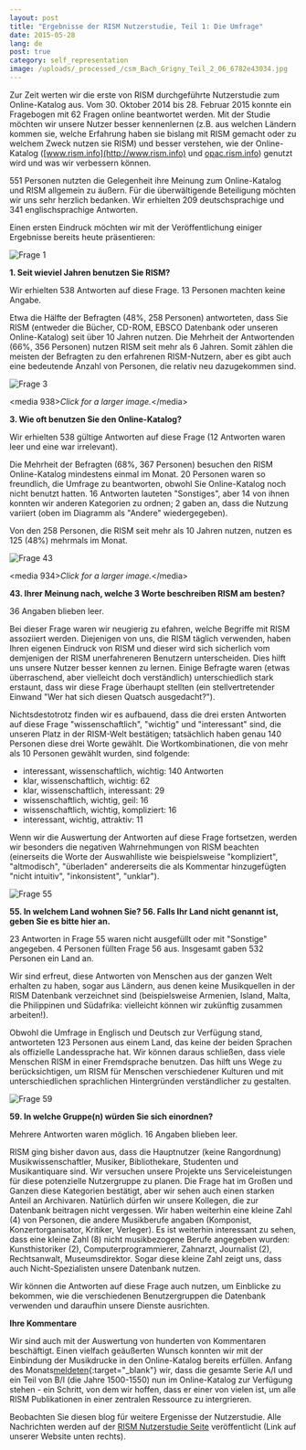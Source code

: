 ```yaml
---
layout: post
title: "Ergebnisse der RISM Nutzerstudie, Teil 1: Die Umfrage"
date: 2015-05-28
lang: de
post: true
category: self_representation
image: /uploads/_processed_/csm_Bach_Grigny_Teil_2_06_6782e43034.jpg
---
```



Zur Zeit werten wir die erste von RISM durchgeführte Nutzerstudie zum Online-Katalog aus. Vom 30. Oktober 2014 bis 28. Februar 2015 konnte ein Fragebogen mit 62 Fragen online beantwortet werden. Mit der Studie möchten wir unsere Nutzer besser kennenlernen (z.B. aus welchen Ländern kommen sie, welche Erfahrung haben sie bislang mit RISM gemacht oder zu welchem Zweck nutzen sie RISM) und besser verstehen, wie der Online-Katalog ([www.rism.info](http://www.rism.info) und [opac.rism.info](http://opac.rism.info)) genutzt wird und was wir verbessern können.

551 Personen nutzten die Gelegenheit ihre Meinung zum Online-Katalog und RISM allgemein zu äußern. Für die überwältigende Beteiligung möchten wir uns sehr herzlich bedanken. Wir erhielten 209 deutschsprachige und 341 englischsprachige Antworten.

Einen ersten Eindruck möchten wir mit der Veröffentlichung einiger Ergebnisse bereits heute präsentieren:

![Frage 1](http://rism.info/fileadmin/content/community-content/Zentralredaktion/Umfrage/Frage_1.jpg)

**1. Seit wieviel Jahren benutzen Sie RISM?**

Wir erhielten 538 Antworten auf diese Frage. 13 Personen machten keine Angabe.

Etwa die Hälfte der Befragten (48%, 258 Personen) antworteten, dass Sie RISM (entweder die Bücher, CD-ROM, EBSCO Datenbank oder unseren Online-Katalog) seit über 10 Jahren nutzen. Die Mehrheit der Antwortenden (66%, 356 Personen) nutzen RISM seit mehr als 6 Jahren. Somit zählen die meisten der Befragten zu den erfahrenen RISM-Nutzern, aber es gibt auch eine bedeutende Anzahl von Personen, die relativ neu dazugekommen sind.

![Frage 3](http://rism.info/fileadmin/content/community-content/Zentralredaktion/Umfrage/Frage_3.jpg)

\<media 938\>_Click for a larger image._\</media\>



**3. Wie oft benutzen Sie den Online-Katalog?**

Wir erhielten 538 gültige Antworten auf diese Frage (12 Antworten waren leer und eine war irrelevant).

Die Mehrheit der Befragten (68%, 367 Personen) besuchen den RISM Online-Katalog mindestens einmal im Monat. 20 Personen waren so freundlich, die Umfrage zu beantworten, obwohl Sie Online-Katalog noch nicht benutzt hatten. 16 Antworten lauteten "Sonstiges", aber 14 von ihnen konnten wir anderen Kategorien zu ordnen; 2 gaben an, dass die Nutzung variiert (oben im Diagramm als "Andere" wiedergegeben).

Von den 258 Personen, die RISM seit mehr als 10 Jahren nutzen, nutzen es 125 (48%) mehrmals im Monat.

![Frage 43](http://rism.info/fileadmin/content/community-content/Zentralredaktion/Umfrage/Frage_43.jpg)

\<media 934\>_Click for a larger image._\</media\>

**43. Ihrer Meinung nach, welche 3 Worte beschreiben RISM am besten?**

36 Angaben blieben leer.

Bei dieser Frage waren wir neugierig zu efahren, welche Begriffe mit RISM assoziiert werden. Diejenigen von uns, die RISM täglich verwenden, haben Ihren eigenen Eindruck von RISM und dieser wird sich sicherlich vom demjenigen der RISM unerfahreneren Benutzern unterscheiden. Dies hilft uns unsere Nutzer besser kennen zu lernen. Einige Befragte waren (etwas überraschend, aber vielleicht doch verständlich) unterschiedlich stark erstaunt, dass wir diese Frage überhaupt stellten (ein stellvertretender Einwand "Wer hat sich diesen Quatsch ausgedacht?").

Nichtsdestotrotz finden wir es aufbauend, dass die drei ersten Antworten auf diese Frage "wissenschaftlich", "wichtig" und "interessant" sind, die unseren Platz in der RISM-Welt bestätigen; tatsächlich haben genau 140 Personen diese drei Worte gewählt. Die Wortkombinationen, die von mehr als 10 Personen gewählt wurden, sind folgende:

- interessant, wissenschaftlich, wichtig: 140 Antworten
- klar, wissenschaftlich, wichtig: 62
- klar, wissenschaftlich, interessant: 29
- wissenschaftlich, wichtig, geil: 16
- wissenschaftlich, wichtig, kompliziert: 16
- interessant, wichtig, attraktiv: 11

Wenn wir die Auswertung der Antworten auf diese Frage fortsetzen, werden wir besonders die negativen Wahrnehmungen von RISM beachten (einerseits die Worte der Auswahlliste wie beispielsweise "kompliziert", "altmodisch", "überladen" andererseits die als Kommentar hinzugefügten "nicht intuitiv", "inkonsistent", "unklar").



![Frage 55](http://rism.info/fileadmin/content/community-content/Zentralredaktion/Umfrage/55_56_In_welchem_Land.jpg)

**55. In welchem Land wohnen Sie?
56. Falls Ihr Land nicht genannt ist, geben Sie es bitte hier an.**

23 Antworten in Frage 55 waren nicht ausgefüllt oder mit "Sonstige" angegeben. 4 Personen füllten Frage 56 aus. Insgesamt gaben 532 Personen ein Land an.

Wir sind erfreut, diese Antworten von Menschen aus der ganzen Welt erhalten zu haben, sogar aus Ländern, aus denen keine Musikquellen in der RISM Datenbank verzeichnet sind (beispielsweise Armenien, Island, Malta, die Philippinen und Südafrika: vielleicht können wir zukünftig zusammen arbeiten!).

Obwohl die Umfrage in Englisch und Deutsch zur Verfügung stand, antworteten 123 Personen aus einem Land, das keine der beiden Sprachen als offizielle Landessprache hat. Wir können daraus schließen, dass viele Menschen RISM in einer Fremdsprache benutzen. Das hilft uns Wege zu berücksichtigen, um RISM für Menschen verschiedener Kulturen und mit unterschiedlichen sprachlichen Hintergründen verständlicher zu gestalten.



![Frage 59](http://rism.info/fileadmin/content/community-content/Zentralredaktion/Umfrage/Frage_59.jpg)

**59. In welche Gruppe(n) würden Sie sich einordnen?**

Mehrere Antworten waren möglich. 16 Angaben blieben leer.

RISM ging bisher davon aus, dass die Hauptnutzer (keine Rangordnung) Musikwissenschaftler, Musiker, Bibliothekare, Studenten und Musikantiquare sind. Wir versuchen unsere Projekte uns Serviceleistungen für diese potenzielle Nutzergruppe zu planen. Die Frage hat im Großen und Ganzen diese Kategorien bestätigt, aber wir sehen auch einen starken Anteil an Archivaren. Natürlich dürfen wir unsere Kollegen, die zur Datenbank beitragen nicht vergessen. Wir haben weiterhin eine kleine Zahl (4) von Personen, die andere Musikberufe angaben (Komponist, Konzertorganisator, Kritiker, Verleger). Es ist weiterhin interessant zu sehen, dass eine kleine Zahl (8) nicht musikbezogene Berufe angegeben wurden: Kunsthistoriker (2), Computerprogrammierer, Zahnarzt, Journalist (2), Rechtsanwalt, Museumsdirektor. Sogar diese kleine Zahl zeigt uns, dass auch Nicht-Spezialisten unsere Datenbank nutzen.

Wir können die Antworten auf diese Frage auch nutzen, um Einblicke zu bekommen, wie die verschiedenen Benutzergruppen die Datenbank verwenden und daraufhin unsere Dienste ausrichten.

**Ihre Kommentare**

Wir sind auch mit der Auswertung von hunderten von Kommentaren beschäftigt. Einen vielfach geäußerten Wunsch konnten wir mit der Einbindung der Musikdrucke in den Online-Katalog bereits erfüllen. Anfang des Monats[meldeten](http://www.rism.info/en/home/newsdetails/article/2/printed-music-ai-and-bi-now-in-risms-online-catalog.html){:target="_blank"} wir, dass die gesamte Serie A/I und ein Teil von B/I (die Jahre 1500-1550) nun im Online-Katalog zur Verfügung stehen - ein Schritt, von dem wir hoffen, dass er einer von vielen ist, um alle RISM Publikationen in einer zentralen Ressource zu intergrieren.

Beobachten Sie diesen blog für weitere Ergenisse der Nutzerstudie. Alle Nachrichten werden auf der [RISM Nutzerstudie Seite](/de/community/rism-nutzerstudie.html "Opens internal link in current window") veröffentlicht (Link auf unserer Website unten rechts).







<script type="text/javascript">var switchTo5x=true;</script><script type="text/javascript" src="http://w.sharethis.com/button/buttons.js"></script><script type="text/javascript">stLight.options({publisher: "9b601438-1ce1-49d8-bfd7-9cff5df54c17", doNotHash: false, doNotCopy: false, hashAddressBar: false});</script>